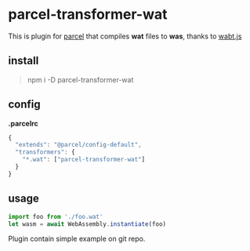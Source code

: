 # parcel-transformer-wat
This is plugin for [parcel](https://parceljs.org) that compiles **wat** files to **was**, thanks to 
[wabt.js](https://github.com/AssemblyScript/wabt.js/)


## install
> npm i -D parcel-transformer-wat

## config
**.parcelrc**
```javascript
{
  "extends": "@parcel/config-default",
  "transformers": {
    "*.wat": ["parcel-transformer-wat"]
  }
}
```

## usage

```javascript
import foo from './foo.wat'
let wasm = await WebAssembly.instantiate(foo)
```

Plugin contain simple example on git repo.